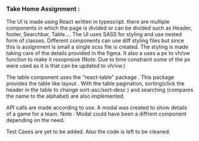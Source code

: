 ### Take Home Assignment : 

The UI is made using React written in typescript.
there are multiple components in which the page is divided or can be divided such as Header, footer, Searchbar, Table....
The UI uses SASS for styling and use nested form of classes.
Different components can use diff styling files but since this is assignment is small a single scss file is created.
The styling is made taking care of the details provided in the figma. It also a uses a px to vh/vw function to make it resopnsive (Note: Due to time constraint some of the px were used as it is that can be updated to vh/vw.)

The table component uses the "react-table" package .
This package provides the table like layout .
With the table pagination, sorting(click the header in the table to change sort-asc/sort-desc ) and  searching (compares the name to the alphabet) are also implemented.

API calls are made according to use.
A modal was created to show details of a game for a team.
Note : Modal could have been a diffrent component depending on the need.

Test Cases are yet to be added.
Also the code is left to be cleaned. 
